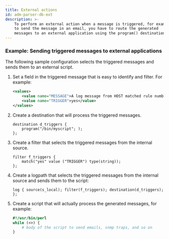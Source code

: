 ```yaml
---
title: External actions
id: adm-parser-db-ext
description: >-
    To perform an external action when a message is triggered, for example,
    to send the message in an email, you have to route the generated
    messages to an external application using the program() destination.
---
```


### Example: Sending triggered messages to external applications

The following sample configuration selects the triggered messages and
sends them to an external script.

1. Set a field in the triggered message that is easy to identify and
    filter. For example:

    ```xml
    <values>
        <value name="MESSAGE">A log message from HOST matched rule number $.classifier.rule_id</value>
        <value name="TRIGGER">yes</value>
    </values>
    ```

2. Create a destination that will process the triggered messages.

    ```config
    destination d_triggers {
        program("/bin/myscript"; );
    };
    ```

3. Create a filter that selects the triggered messages from the
    internal source.

    ```config
    filter f_triggers {
        match("yes" value ("TRIGGER") type(string));
    };
    ```

4. Create a logpath that selects the triggered messages from the
    internal source and sends them to the script:

    ```config
    log { source(s_local); filter(f_triggers); destination(d_triggers); };
    ```

5. Create a script that will actually process the generated messages,
    for example:

    ```perl
    #!/usr/bin/perl
    while (<>) {
        # body of the script to send emails, snmp traps, and so on
    }
    ```
